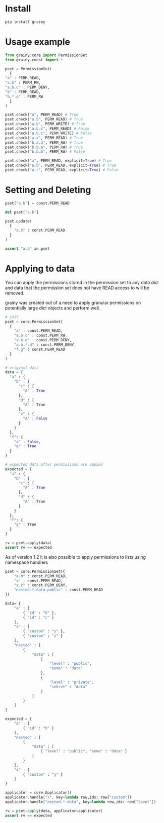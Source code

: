 # Install

```sh
pip install grainy
```

# Usage example

```py
from grainy.core import PermissionSet
from grainy.const import *

pset = PermissionSet(
  {
"a" : PERM_READ,
"a.b" : PERM_RW,
"a.b.c" : PERM_DENY,
"b" : PERM_READ,
"b.*.a" : PERM_RW
  }
)

pset.check("a", PERM_READ) # True
pset.check("a.b", PERM_READ) # True
pset.check("a.b", PERM_WRITE) # True
pset.check("a.b.c", PERM_READ) # False
pset.check("a.b.c", PERM_WRITE) # False
pset.check("a.x", PERM_READ) # True
pset.check("b.a.a", PERM_RW) # True
pset.check("b.b.a", PERM_RW) # True
pset.check("b.b.b", PERM_RW) # False

pset.check("a", PERM_READ, explicit=True) # True
pset.check("a.b", PERM_READ, explicit=True) # True
pset.check("a.c", PERM_READ, explicit=True) # False
```

# Setting and Deleting

```py
pset["a.b"] = const.PERM_READ

del pset["a.b"]

pset.update(
  {
    "a.b" : const.PERM_READ
  }
)

assert "a.b" in pset
```

# Applying to data

You can apply the permissions stored in the permission set to any data dict and data that the permission set does not have READ access to will be removed.

grainy was created out of a need to apply granular permissions on potentially large dict objects and perform well.

```py
# init
pset = core.PermissionSet(
  {
    "a" : const.PERM_READ,
    "a.b.c" : const.PERM_RW,
    "a.b.e" : const.PERM_DENY,
    "a.b.*.d" : const.PERM_DENY,
    "f.g" : const.PERM_READ
  }
)

# original data
data = {
  "a" : {
    "b" : {
      "c" : {
        "A" : True
      },
      "d" : {
        "A" : True
      },
      "e" : {
        "A" : False
      }
    }
  },
  "f": {
    "a" : False,
    "g" : True
  }
}

# expected data after permissions are appied
expected = {
  "a" : {
    "b" : {
      "c" : {
        "A" : True
      },
      "d" : {
        "A" : True
      }
    }
  },
  "f": {
    "g" : True
  }
}

rv = pset.apply(data)
assert rv == expected
```

As of version 1.2 it is also possible to apply permissions to lists using namespace handlers

```py
pset = core.PermissionSet({
    "a.b" : const.PERM_READ,
    "x" : const.PERM_READ,
    "x.z" : const.PERM_DENY,
    "nested.*.data.public" : const.PERM_READ
})

data= {
    "a" : [
        { "id" : "b" },
        { "id" : "c" }
    ],
    "x" : [
        { "custom" : "y" },
        { "custom" : "z" }
    ],
    "nested" : [
        {
            "data" : [
                {
                    "level" : "public",
                    "some" : "data"
                },
                {
                    "level" : "private",
                    "sekret" : "data"
                }
            ]
        }
    ]
}

expected = {
    "a" : [
        { "id" : "b" }
    ],
    "nested" : [
        {
            "data" : [
                { "level" : "public", "some" : "data" }
            ]
        }
    ],
    "x" : [
        { "custom" : "y" }
    ]
}

applicator = core.Applicator()
applicator.handle("x", key=lambda row,idx: row["custom"])
applicator.handle("nested.*.data", key=lambda row,idx: row["level"])

rv = pset.apply(data, applicator=applicator)
assert rv == expected
```


